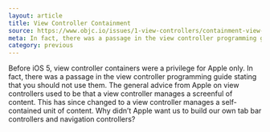 ```yaml
---
layout: article
title: View Controller Containment
source: https://www.objc.io/issues/1-view-controllers/containment-view-controller/
meta: In fact, there was a passage in the view controller programming guide stating that you should not use them. 
category: previous
---
```


Before iOS 5, view controller containers were a privilege for Apple only. In fact, there was a passage in the view controller programming guide stating that you should not use them. The general advice from Apple on view controllers used to be that a view controller manages a screenful of content. This has since changed to a view controller manages a self-contained unit of content. Why didn’t Apple want us to build our own tab bar controllers and navigation controllers?